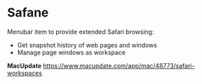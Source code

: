 # Safane

Menubar item to provide extended Safari browsing:
- Get snapshot history of web pages and windows
- Manage page windows as workspace

**MacUpdate** https://www.macupdate.com/app/mac/48773/safari-workspaces
